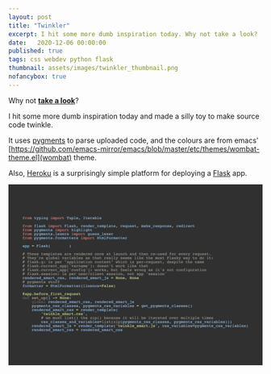 ```yaml
---
layout: post
title: "Twinkler"
excerpt: I hit some more dumb inspiration today. Why not take a look?
date:	2020-12-06 00:00:00
published: true
tags: css webdev python flask
thumbnail: assets/images/twinkler_thumbnail.png
nofancybox: true
---
```


Why not [**take a look**](http://twinkler.herokuapp.com)?

I hit some more dumb inspiration today and made a silly toy to make source code twinkle.

It uses [pygments](https://pygments.org/) to parse uploaded code, and the colours are from emacs' [https://github.com/emacs-mirror/emacs/blob/master/etc/themes/wombat-theme.el](wombat) theme.

Also, [Heroku](https://heroku.com) is a surprisingly simple platform for deploying a [Flask](https://flask.palletsprojects.com) app.

<p><a href="http://twinkler.herokuapp.com">

<picture>
  <source type="image/webp" srcset="/assets/images/twinkler_thumbnail.webp">
  <source type="image/png" srcset="/assets/images/twinkler_thumbnail.png">
  <img src="/assets/images/twinkler_thumbnail.png" class='no-fancybox' alt="Thumbnail of the Twinkler toy, showing colourful code."/>
</picture>
</a></p>
